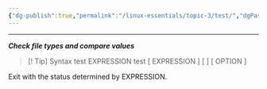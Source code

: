 ```yaml
---
{"dg-publish":true,"permalink":"/linux-essentials/topic-3/test/","dgPassFrontmatter":true}
---
```


---
___Check file types and compare values___

> [! Tip] Syntax
	test EXPRESSION
    test
    [ EXPRESSION ]
    [  ]
    [ OPTION ]

Exit with the status determined by EXPRESSION.